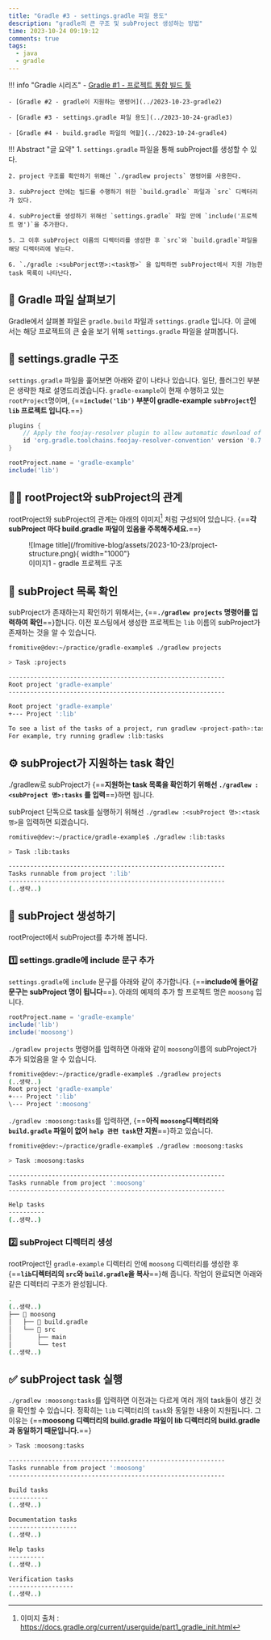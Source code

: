 ```yaml
---
title: "Gradle #3 - settings.gradle 파일 용도"
description: "gradle의 큰 구조 및 subProject 생성하는 방법"
time: 2023-10-24 09:19:12
comments: true
tags:
  - java
  - gradle
---
```


!!! info "Gradle 시리즈"
    - [Gradle #1 - 프로젝트 통합 빌드 툴](../2023-10-23-gradle1)

    - [Gradle #2 - gradle이 지원하는 명령어](../2023-10-23-gradle2)
    
    - [Gradle #3 - settings.gradle 파일 용도](../2023-10-24-gradle3)

    - [Gradle #4 - build.gradle 파일의 역할](../2023-10-24-gradle4)

!!! Abstract "글 요약"
    1. `settings.gradle` 파일을 통해 subProject를 생성할 수 있다.

    2. project 구조를 확인하기 위해선 `./gradlew projects` 명령어를 사용한다.

    3. subProject 안에는 빌드를 수행하기 위한 `build.gradle` 파일과 `src` 디렉터리가 있다.

    4. subProject를 생성하기 위해선 `settings.gradle` 파일 안에 `include('프로젝트 명')`을 추가한다.

    5. 그 이후 subProject 이름의 디렉터리를 생성한 후 `src`와 `build.gradle`파일을 해당 디렉터리에 넣는다.

    6. `./gradle :<subPorject명>:<task명>` 을 입력하면 subProject에서 지원 가능한 task 목록이 나타난다.

## 🔎 Gradle 파일 살펴보기

Gradle에서 살펴볼 파일은 `gradle.build` 파일과 `settings.gradle` 입니다. 이 글에서는 해당 프로젝트의 큰 숲을 보기 위해 `settings.gradle` 파일을 살펴봅니다.

## 🩻 settings.gradle 구조

`settings.gradle` 파일을 훑어보면 아래와 같이 나타나 있습니다. 일단, 플러그인 부분은 생략한 채로 설명드리겠습니다. `gradle-example`이 현재 수행하고 있는 `rootProject`명이며, {==**`include('lib')` 부분이 gradle-example `subProject`인 `lib` 프로젝트 입니다.**==}

``` groovy title="settings.gradle" hl_lines="7"
plugins {
    // Apply the foojay-resolver plugin to allow automatic download of JDKs
    id 'org.gradle.toolchains.foojay-resolver-convention' version '0.7.0'
}

rootProject.name = 'gradle-example'
include('lib')

```

## 🤝🏻 rootProject와 subProject의 관계

rootProject와 subProject의 관계는 아래의 이미지[^1] 처럼 구성되어 있습니다. {==**각 subProject 마다 build.gradle 파일이 있음을 주목해주세요.**==}

<figure markdown>
![Image title](/fromitive-blog/assets/2023-10-23/project-structure.png){ width="1000"}
<figcaption>이미지1 - gradle 프로젝트 구조</figcaption>
</figure>

[^1]:이미지 출처 : https://docs.gradle.org/current/userguide/part1_gradle_init.html

## 📜 subProject 목록 확인 

subProject가 존재하는지 확인하기 위해서는, {==**`./gradlew projects` 명령어를 입력하여 확인**==}합니다. 이전 포스팅에서 생성한 프로젝트는 `lib` 이름의 subProject가 존재하는 것을 알 수 있습니다.

``` bash title="subProject 확인 명령어" hl_lines="10"
fromitive@dev:~/practice/gradle-example$ ./gradlew projects

> Task :projects

------------------------------------------------------------
Root project 'gradle-example'
------------------------------------------------------------

Root project 'gradle-example'
+--- Project ':lib'

To see a list of the tasks of a project, run gradlew <project-path>:tasks
For example, try running gradlew :lib:tasks
```

## ⚙️ subProject가 지원하는 task 확인

./gradlew로 subProject가 {==**지원하는 task 목록을 확인하기 위해선 `./gradlew :<subProject 명>:tasks` 를 입력**==}하면 됩니다.

subProject 단독으로 task를 실행하기 위해선 `./gradlew :<subProject 명>:<task명>`을 입력하면 되겠습니다.

``` bash title="subProject가 지원하는 task 확인" hl_lines="1"
romitive@dev:~/practice/gradle-example$ ./gradlew :lib:tasks

> Task :lib:tasks

------------------------------------------------------------
Tasks runnable from project ':lib'
------------------------------------------------------------
(..생략..)
```

## 🌟 subProject 생성하기

rootProject에서 subProject를 추가해 봅니다.

### 1️⃣ settings.gradle에 include 문구 추가

`settings.gradle`에 `include` 문구를 아래와 같이 추가합니다. {==**include에 들어갈 문구는 subProject 명이 됩니다**==}. 아래의 예제의 추가 할 프로젝트 명은 `moosong` 입니다.

``` groovy title="settings.gradle" linenums="1" hl_lines="3"
rootProject.name = 'gradle-example'
include('lib')
include('moosong')
```

`./gradlew projects` 명령어를 입력하면 아래와 같이 `moosong`이름의 subProject가 추가 되었음을 알 수 있습니다.

``` bash title="gradlew projets 결과" hl_lines="5"
fromitive@dev:~/practice/gradle-example$ ./gradlew projects
(..생략..)
Root project 'gradle-example'
+--- Project ':lib'
\--- Project ':moosong'
```

`./gradlew :moosong:tasks`를 입력하면, {==**아직 `moosong`디렉터리와 `build.gradle` 파일이 없어 `help 관련 task`만 지원**==}하고 있습니다.

``` bash title="./gradlew :moosong:tasks 실행 결과 1" hl_lines="9"
fromitive@dev:~/practice/gradle-example$ ./gradlew :moosong:tasks

> Task :moosong:tasks

------------------------------------------------------------
Tasks runnable from project ':moosong'
------------------------------------------------------------

Help tasks
----------
(..생략..)
```

### 2️⃣ subProject 디렉터리 생성

rootProject인 `gradle-example` 디렉터리 안에 `moosong` 디렉터리를 생성한 후 {==**`lib`디렉터리의 `src`와 `build.gradle`을 복사**==}해 줍니다. 작업이 완료되면 아래와 같은 디렉터리 구조가 완성됩니다.

``` bash title="moosong 디렉터리 구조" hl_lines="4 5"
.
(..생략..)
├── 📁 moosong
│   ├── 📄 build.gradle
│   └── 📁 src
│       ├── main
│       └── test
(..생략..)
```

## ✅ subProject task 실행

`./gradlew :moosong:tasks`를 입력하면 이전과는 다르게 여러 개의 task들이 생긴 것을 확인할 수 있습니다. 정확히는 `lib` 디렉터리의 `task`와 동일한 내용이 지원됩니다. 그 이유는 {==**moosong 디렉터리의 build.gradle 파일이 lib 디렉터리의 build.gradle과 동일하기 때문입니다.**==}

``` bash title="./gradlew :moosong:tasks 실행 결과 2" hl_lines="7 11 19"
> Task :moosong:tasks

------------------------------------------------------------
Tasks runnable from project ':moosong'
------------------------------------------------------------

Build tasks
-----------
(..생략..)

Documentation tasks
-------------------
(..생략..)

Help tasks
----------
(..생략..)

Verification tasks
------------------
(..생략..)
```


